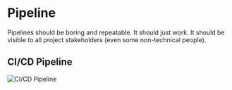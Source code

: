 # Pipeline

Pipelines should be boring and repeatable. It should just work. It should be visible to all project stakeholders (even some non-technical people).

## CI/CD Pipeline

![CI/CD Pipeline](https://drive.google.com/file/d/1I66mKYevwyJQWG6Q0oHgzSlI0Q8pViXf/view?usp=sharing)
